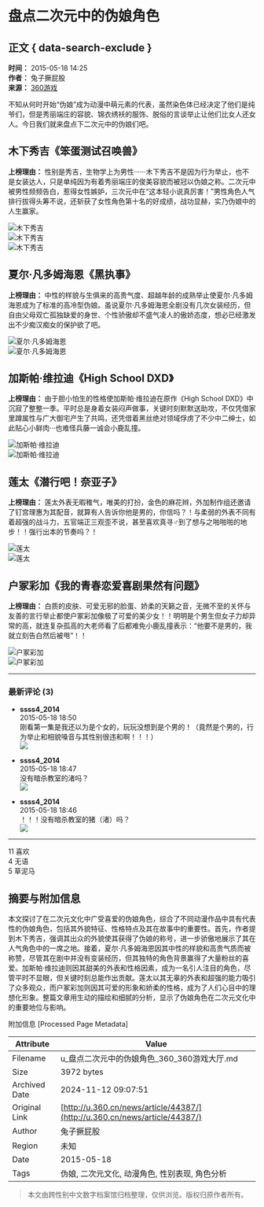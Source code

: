 # 盘点二次元中的伪娘角色

## 正文 { data-search-exclude }


**时间：** 2015-05-18 14:25  
**作者：** 兔子撅屁股  
**来源：** [360游戏](http://u.360.cn)  

不知从何时开始“伪娘”成为动漫中萌元素的代表，虽然染色体已经决定了他们是纯爷们，但是秀丽端庄的容貌、锦衣绣袄的服饰、脱俗的言谈举止让他们比女人还女人。今日我们就来盘点下二次元中的伪娘们吧。

## 木下秀吉《笨蛋测试召唤兽》

**上榜理由：** 性别是秀吉，生物学上为男性······木下秀吉不是因为行为举止，也不是女装达人，只是单纯因为有着秀丽端庄的俊美容貌而被冠以伪娘之称。二次元中被男性频频告白，惹得女性嫉妒，三次元中在“这本轻小说真厉害！”男性角色人气排行拔得头筹不说，还斩获了女性角色第十名的好成绩，战功显赫，实乃伪娘中的人生赢家。

![木下秀吉](http://p5.qhmsg.com/t019857c048c353763a.jpg)  
![木下秀吉](http://p3.qhmsg.com/t01761119bc09e544fa.jpg)  
![木下秀吉](http://p9.qhmsg.com/t016f7523dbb414de4a.jpg)  

## 夏尔·凡多姆海恩《黑执事》

**上榜理由：** 中性的样貌与生俱来的高贵气度、超越年龄的成熟举止使夏尔·凡多姆海恩成为了标准的高冷型伪娘。虽说夏尔·凡多姆海恩全剧没有几次女装经历，但自由父母双亡孤独缺爱的身世、个性骄傲却不盛气凌人的傲娇态度，想必已经激发出不少痴汉痴女的保护欲了吧。

![夏尔·凡多姆海恩](http://p6.qhmsg.com/t0177ad408f07dca407.jpg)  
![夏尔·凡多姆海恩](http://p8.qhmsg.com/t010f2e7600467f2eba.jpg)  

## 加斯帕·维拉迪《High School DXD》

**上榜理由：** 由于胆小怕生的性格使加斯帕·维拉迪在原作《High School DXD》中沉寂了整整一季。平时总是身着女装闷声做事，关键时刻默默送助攻，不仅凭借家里蹲属性与广大御宅产生了共鸣，还凭借着黑丝绝对领域俘虏了不少中二绅士，如此贴心小鲜肉···也难怪兵藤一诚会小鹿乱撞。

![加斯帕·维拉迪](http://p3.qhmsg.com/t01b1ea2069e17f68ac.jpg)  
![加斯帕·维拉迪](http://p3.qhmsg.com/t0195172ab3033df5e8.jpg)  

## 莲太《潜行吧！奈亚子》

**上榜理由：** 莲太外表无暇稚气，唯美的打扮，金色的麻花辫，外加制作组还邀请了钉宫理惠为其配音，就算有人告诉你他是男的，你信吗？！与柔弱的外表不同有着超强的战斗力，五官端正三观歪不说，甚至喜欢真寻♂到了想与之啪啪啪的地步！！强行出本的节奏吗？！

![莲太](http://p4.qhmsg.com/t0189ce65af3c442be0.jpg)  
![莲太](http://p9.qhmsg.com/t01ca3eb7d110c2815d.jpg)  

## 户冢彩加《我的青春恋爱喜剧果然有问题》

**上榜理由：** 白质的皮肤、可爱无邪的脸蛋、娇柔的天籁之音，无微不至的关怀与友善的言行举止都使户冢彩加像极了可爱的美少女！！明明是个男生但女子力却异常的高，就连复杂孤高的大老师看了后都难免小鹿乱撞表示：“他要不是男的，我就立刻告白然后被甩”！！

![户冢彩加](http://p2.qhmsg.com/t01d0c458c4948f46a6.jpg)  
![户冢彩加](http://p1.qhmsg.com/t011c034839db5e5b0b.jpg)  

---

### 最新评论 (3)

- **ssss4_2014**  
  2015-05-18 18:50  
  刚看第一集是我还以为是个女的，玩玩没想到是个男的！（竟然是个男的，行为举止和相貌嗓音与其性别很违和啊！！！）  
  ![](http://p1.qhmsg.com/dm/48_48_100/t0105d6cf9b508f72c8.jpg)

- **ssss4_2014**  
  2015-05-18 18:47  
  没有暗杀教室的渚吗？  
  ![](http://p1.qhmsg.com/dm/48_48_100/t0105d6cf9b508f72c8.jpg)

- **ssss4_2014**  
  2015-05-18 18:46  
  ！！！没有暗杀教室的猪（渚）吗？  
  ![](http://p1.qhmsg.com/dm/48_48_100/t0105d6cf9b508f72c8.jpg)  

---

11 喜欢  
4 无语  
5 草泥马  

## 摘要与附加信息

<!-- tcd_abstract -->
本文探讨了在二次元文化中广受喜爱的伪娘角色，综合了不同动漫作品中具有代表性的伪娘角色，包括其外貌特征、性格特点及其在故事中的重要性。首先，作者提到木下秀吉，强调其出众的外貌使其获得了伪娘的称号，进一步骄傲地展示了其在人气角色中的一席之地。接着，夏尔·凡多姆海恩因其中性的样貌和高贵气质而被称赞，尽管其在剧中并没有变装经历，但其独特的角色背景赢得了大量粉丝的喜爱。加斯帕·维拉迪则因其甜美的外表和性格因素，成为一名引人注目的角色，尽管平时不显眼，但关键时刻总能作出贡献。莲太以其无辜的外表和超强的能力吸引了众多观众，而户冢彩加则因其可爱的形象和娇柔的性格，成为了人们心目中的理想化形象。整篇文章用生动的描绘和细腻的分析，显示了伪娘角色在二次元文化中的重要地位与影响。
<!-- tcd_abstract_end -->

附加信息 [Processed Page Metadata]

| Attribute       | Value                                  |
|-----------------|----------------------------------------|
| Filename        | u_盘点二次元中的伪娘角色_360_360游戏大厅.md                             |
| Size            | 3972 bytes                           |
| Archived Date   | 2024-11-12 09:07:51                             |
| Original Link   | [http://u.360.cn/news/article/44387/](http://u.360.cn/news/article/44387/)                       |
| Author          | 兔子撅屁股                               |
| Region          | 未知                               |
| Date            | 2015-05-18                                 |
| Tags            | 伪娘, 二次元文化, 动漫角色, 性别表现, 角色分析                                 |
>
> 本文由跨性别中文数字档案馆归档整理，仅供浏览。版权归原作者所有。
>